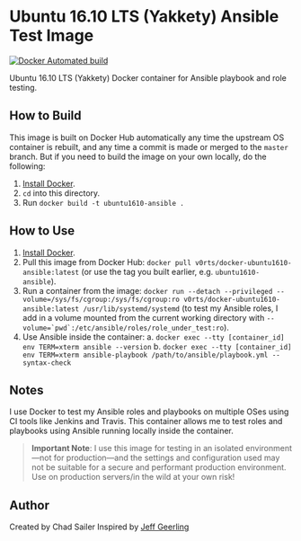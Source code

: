 # Ubuntu 16.10 LTS (Yakkety) Ansible Test Image

[![Docker Automated build](https://img.shields.io/docker/automated/v0rts/docker-ubuntu1610-ansible.svg?maxAge=2592000)](https://hub.docker.com/r/v0rts/docker-ubuntu1610-ansible/)

Ubuntu 16.10 LTS (Yakkety) Docker container for Ansible playbook and role testing.

## How to Build

This image is built on Docker Hub automatically any time the upstream OS container is rebuilt, and any time a commit is made or merged to the `master` branch. But if you need to build the image on your own locally, do the following:

  1. [Install Docker](https://docs.docker.com/engine/installation/).
  2. `cd` into this directory.
  3. Run `docker build -t ubuntu1610-ansible .`

## How to Use

  1. [Install Docker](https://docs.docker.com/engine/installation/).
  2. Pull this image from Docker Hub: `docker pull v0rts/docker-ubuntu1610-ansible:latest` (or use the tag you built earlier, e.g. `ubuntu1610-ansible`).
  3. Run a container from the image: `docker run --detach --privileged --volume=/sys/fs/cgroup:/sys/fs/cgroup:ro v0rts/docker-ubuntu1610-ansible:latest /usr/lib/systemd/systemd` (to test my Ansible roles, I add in a volume mounted from the current working directory with ``--volume=`pwd`:/etc/ansible/roles/role_under_test:ro``).
  4. Use Ansible inside the container:
    a. `docker exec --tty [container_id] env TERM=xterm ansible --version`
    b. `docker exec --tty [container_id] env TERM=xterm ansible-playbook /path/to/ansible/playbook.yml --syntax-check`

## Notes

I use Docker to test my Ansible roles and playbooks on multiple OSes using CI tools like Jenkins and Travis. This container allows me to test roles and playbooks using Ansible running locally inside the container.

> **Important Note**: I use this image for testing in an isolated environment—not for production—and the settings and configuration used may not be suitable for a secure and performant production environment. Use on production servers/in the wild at your own risk!

## Author

Created by Chad Sailer
Inspired by [Jeff Geerling](http://jeffgeerling.com/)
